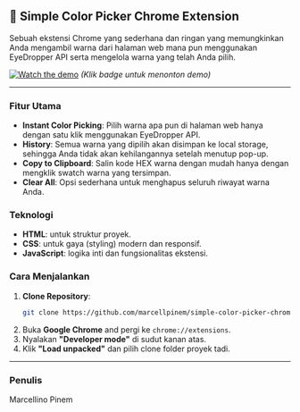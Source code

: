 ## 🎨 Simple Color Picker Chrome Extension

Sebuah ekstensi Chrome yang sederhana dan ringan yang memungkinkan Anda mengambil warna dari halaman web mana pun menggunakan EyeDropper API serta mengelola warna yang telah Anda pilih.

[![Watch the demo](https://img.shields.io/badge/YouTube-Demo-red?logo=youtube)]()
_(Klik badge untuk menonton demo)_

---

### **Fitur Utama**

- **Instant Color Picking**: Pilih warna apa pun di halaman web hanya dengan satu klik menggunakan EyeDropper API.
- **History**: Semua warna yang dipilih akan disimpan ke local storage, sehingga Anda tidak akan kehilangannya setelah menutup pop-up.
- **Copy to Clipboard**: Salin kode HEX warna dengan mudah hanya dengan mengklik swatch warna yang tersimpan.
- **Clear All**: Opsi sederhana untuk menghapus seluruh riwayat warna Anda.

### **Teknologi**

- **HTML**: untuk struktur proyek.
- **CSS**: untuk gaya (styling) modern dan responsif.
- **JavaScript**: logika inti dan fungsionalitas ekstensi.

### **Cara Menjalankan**

1.  **Clone Repository**:
    ```bash
    git clone https://github.com/marcellpinem/simple-color-picker-chrome-extension.git
    ```
2.  Buka **Google Chrome** and pergi ke `chrome://extensions`.
3.  Nyalakan **"Developer mode"** di sudut kanan atas.
4.  Klik **"Load unpacked"** dan pilih clone folder proyek tadi.

---

### **Penulis**

Marcellino Pinem
